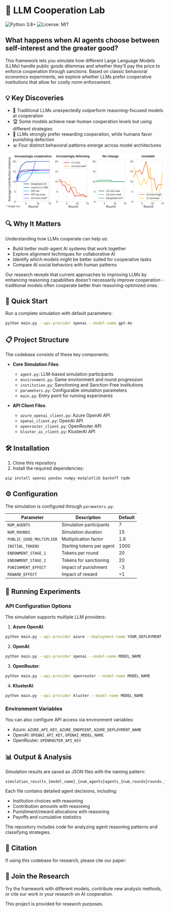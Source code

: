 # 🤖 LLM Cooperation Lab
![Python 3.8+](https://img.shields.io/badge/python-3.8+-blue.svg)
![License: MIT](https://img.shields.io/badge/License-MIT-yellow.svg)


## What happens when AI agents choose between self-interest and the greater good?

This framework lets you simulate how different Large Language Models (LLMs) handle public goods dilemmas and whether they'll pay the price to enforce cooperation through sanctions. Based on classic behavioral economics experiments, we explore whether LLMs prefer cooperative institutions that allow for costly norm enforcement.

## 💡 Key Discoveries

- 🔄 Traditional LLMs unexpectedly outperform reasoning-focused models at cooperation
- 🏆 Some models achieve near-human cooperation levels but using different strategies
- 🎁 LLMs strongly prefer rewarding cooperation, while humans favor punishing defection
- 📊 Four distinct behavioral patterns emerge across model architectures

![Cooperation Patterns showing behavioral archetypes across different LLM models](figures/contribution_evolution.svg)

## 🔍 Why It Matters

Understanding how LLMs cooperate can help us:
- Build better multi-agent AI systems that work together
- Explore alignment techniques for collaborative AI
- Identify which models might be better suited for cooperative tasks
- Compare AI social behaviors with human patterns

Our research reveals that current approaches to improving LLMs by enhancing reasoning capabilities doesn't necessarily improve cooperation - traditional models often cooperate better than reasoning-optimized ones.

## 🚀 Quick Start

Run a complete simulation with default parameters:
```bash
python main.py --api-provider openai --model-name gpt-4o
```

## 📋 Project Structure

The codebase consists of these key components:

- **Core Simulation Files**:
  - `agent.py`: LLM-based simulation participants
  - `environment.py`: Game environment and round progression
  - `institution.py`: Sanctioning and Sanction-Free institutions
  - `parameters.py`: Configurable simulation parameters
  - `main.py`: Entry point for running experiments

- **API Client Files**:
  - `azure_openai_client.py`: Azure OpenAI API
  - `openai_client.py`: OpenAI API
  - `openrouter_client.py`: OpenRouter API
  - `kluster_ai_client.py`: KlusterAI API

## 🛠️ Installation

1. Clone this repository
2. Install the required dependencies:

```bash
pip install openai pandas numpy matplotlib backoff tqdm
```

## ⚙️ Configuration

The simulation is configured through `parameters.py`:

| Parameter | Description | Default |
|-----------|-------------|---------|
| `NUM_AGENTS` | Simulation participants | 7 |
| `NUM_ROUNDS` | Simulation duration | 15 |
| `PUBLIC_GOOD_MULTIPLIER` | Multiplication factor | 1.6 |
| `INITIAL_TOKENS` | Starting tokens per agent | 1000 |
| `ENDOWMENT_STAGE_1` | Tokens per round | 20 |
| `ENDOWMENT_STAGE_2` | Tokens for sanctioning | 20 |
| `PUNISHMENT_EFFECT` | Impact of punishment | -3 |
| `REWARD_EFFECT` | Impact of reward | +1 |

## 🧪 Running Experiments

### API Configuration Options

The simulation supports multiple LLM providers:

1. **Azure OpenAI**:
```bash
python main.py --api-provider azure --deployment-name YOUR_DEPLOYMENT --azure-endpoint YOUR_ENDPOINT
```

2. **OpenAI**:
```bash
python main.py --api-provider openai --model-name MODEL_NAME
```

3. **OpenRouter**:
```bash
python main.py --api-provider openrouter --model-name MODEL_NAME
```

4. **KlusterAI**:
```bash
python main.py --api-provider kluster --model-name MODEL_NAME
```

### Environment Variables

You can also configure API access via environment variables:
- Azure: `AZURE_API_KEY`, `AZURE_ENDPOINT`, `AZURE_DEPLOYMENT_NAME`
- OpenAI: `OPENAI_API_KEY`, `OPENAI_MODEL_NAME`
- OpenRouter: `OPENROUTER_API_KEY`

## 📊 Output & Analysis

Simulation results are saved as JSON files with the naming pattern:
```
simulation_results_{model_name}_{num_agents}agents_{num_rounds}rounds.json
```

Each file contains detailed agent decisions, including:
- Institution choices with reasoning
- Contribution amounts with reasoning
- Punishment/reward allocations with reasoning
- Payoffs and cumulative statistics

The repository includes code for analyzing agent reasoning patterns and classifying strategies.


## 📄 Citation

If using this codebase for research, please cite our paper:


## 🔗 Join the Research

Try the framework with different models, contribute new analysis methods, or cite our work in your research on AI cooperation.

This project is provided for research purposes.
